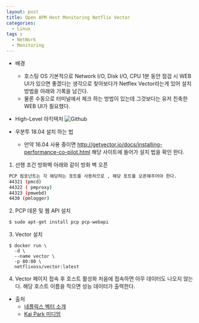 ```yaml
---
layout: post
title: Open APM Host Monitoring Netflix Vector 
categories:
  - Linux
tags :   
  - NetWork    
  - Monitoring
---
```

 - 배경  
   - 호스팅 OS 기본적으로 Network I/O, Disk I/O, CPU 1분 동안 점검 시 WEB UI가 있으면 좋겠다는 생각으로 찾아보다가 
Netflex Vector라는게 있어 설치 방법을 아래와 기록을 남긴다. 
   - 물론 수동으로 터미널에서 체크 하는 방법이 있는데 그것보다는 유저 친축한 WEB UI가 필요했다. 
 - High-Level 아킥텍처 
 ![Github](https://cdn-images-1.medium.com/max/1000/1*FdtEYuwvhMdEg1GtSTVLcg.png)
 
 - 우분투 18.04 설치 하는 법 
   - 만약 16.04 사용 중이면 http://getvector.io/docs/installing-performance-co-pilot.html 해당 사이트에 들어가 설치 법을 확인 한다.
   
 1. 선행 조건 방화벽 아래와 같이 방화 벽 오픈
```bash
 PCP 컴포넌트는 각 해당하는 포트를 사용하므로 , 해당 포트를 오픈해주어야 한다. 
 44321 (pmcd)
 44322 ( pmproxy)
 44323 (pmwebd) 
 4430 (pmlogger)
```      

2. PCP 데몬 및 웹 API 설치 
```bash
 $ sudo apt-get install pcp pcp-webapi
``` 

 3. Vector 설치 
```
 $ docker run \
   -d \
   --name vector \
   -p 80:80 \
   netflixoss/vector:latest
```   
 4. Vector 페이지 접속 후 호스트 활성화 
  처음에 접속하면 아무 데이터도 나오지 않는다. 해당 호스트 이름을 적으면 성능 데이터가 출력한다. 

 - 출처 
   - [네플릭스 벡터 소개 ](https://medium.com/netflix-techblog/introducing-vector-netflixs-on-host-performance-monitoring-tool-c0d3058c3f6f)
   - [Kai Park 미디엄](https://medium.com/@ggogun/%EC%9A%B0%EB%B6%84%ED%88%AC-14-04-%EC%97%90%EC%84%9C-pcp-performance-co-pilot-%EC%99%80-vector-%EB%A5%BC-%EC%9D%B4%EC%9A%A9%ED%95%9C-%EC%84%9C%EB%B2%84-%EB%AA%A8%EB%8B%88%ED%84%B0%EB%A7%81-%EA%B5%AC%ED%98%84-263fa8108796)             

